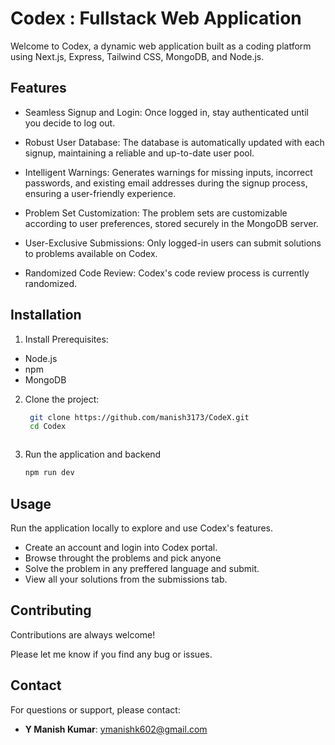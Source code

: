 
# Codex : Fullstack Web Application


Welcome to Codex, a dynamic web application built as a coding platform using Next.js, Express, Tailwind CSS, MongoDB, and Node.js.


## Features



- Seamless Signup and Login: Once logged in, stay authenticated until you decide to log out.

- Robust User Database: The database is automatically updated with each signup, maintaining a reliable and up-to-date user pool.

- Intelligent Warnings: Generates warnings for missing inputs, incorrect passwords, and existing email addresses during the signup process, ensuring a user-friendly experience.

- Problem Set Customization: The problem sets are customizable according to user preferences, stored securely in the MongoDB server.

- User-Exclusive Submissions: Only logged-in users can submit solutions to problems available on Codex.

- Randomized Code Review: Codex's code review process is currently randomized.

## Installation
1. Install Prerequisites:

  - Node.js 
  - npm 
  - MongoDB


2. Clone the project:

   ```bash
    git clone https://github.com/manish3173/CodeX.git
    cd Codex



3. Run the application and backend

    ```bash
    npm run dev

## Usage

Run the application locally to explore and use Codex's features.

- Create an account and login into Codex portal.
- Browse throught the problems and pick anyone
- Solve the problem in any preffered language and submit.
- View all your solutions from the submissions tab.
  
## Contributing

Contributions are always welcome!

Please let me know if you find any bug or issues.


## Contact

For questions or support, please contact:

- **Y Manish Kumar**: [ymanishk602@gmail.com](mailto:ymanishk602@gmail.com)

